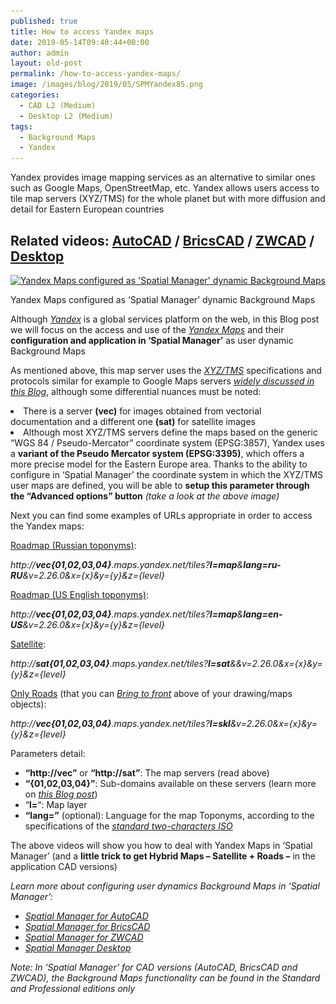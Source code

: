 ```yaml
---
published: true
title: How to access Yandex maps
date: 2019-05-14T09:40:44+00:00
author: admin
layout: old-post
permalink: /how-to-access-yandex-maps/
image: /images/blog/2019/05/SPMYandex85.png
categories:
  - CAD L2 (Medium)
  - Desktop L2 (Medium)
tags:
  - Background Maps
  - Yandex
---
```

<p>
  Yandex provides image mapping services as an alternative to similar ones such as Google Maps, OpenStreetMap, etc. Yandex allows users access to tile map servers (XYZ/TMS) for the whole planet but with more diffusion and detail for Eastern European countries
</p>

<p>
  <!--more-->
</p>

<h2>
  Related videos: <a href="https://youtu.be/z6bZ60zfUZo?rel=0" target="_blank" rel="nofollow"><span><span>AutoCAD</span></span></a> / <a href="https://youtu.be/3ZcfbU8wflQ?rel=0" target="_blank" rel="nofollow"><span><span>BricsCAD</span></span></a> / <a href="https://youtu.be/mtOSbhEryAg?rel=0" target="_blank" rel="nofollow"><span><span>ZWCAD</span></span></a> / <span><a href="https://youtu.be/jbu-j8AHMls?rel=0" target="_blank" rel="nofollow">Desktop</a></span>
</h2>

<div>
  <a href="/images/blog/2019/05/SPMYandexMaps.png" target="_blank" rel="nofollow"><img src="/images/blog/2019/05/SPMYandexMaps-1024x550.png" alt="Yandex Maps configured as 'Spatial Manager' dynamic Background Maps" width="625" height="336" srcset="/images/blog/2019/05/SPMYandexMaps-1024x550.png 1024w, /images/blog/2019/05/SPMYandexMaps-300x161.png 300w, /images/blog/2019/05/SPMYandexMaps-768x413.png 768w, /images/blog/2019/05/SPMYandexMaps-624x335.png 624w" sizes="(max-width: 625px) 100vw, 625px" /></a>
  
  <p>
    Yandex Maps configured as &#8216;Spatial Manager&#8217; dynamic Background Maps
  </p>
</div>

<p>
  Although <a href="https://yandex.com/" target="_blank" rel="nofollow"><span><em>Yandex</em></span></a> is a global services platform on the web, in this Blog post we will focus on the access and use of the <span><em><a href="https://tech.yandex.com/maps/" target="_blank" rel="nofollow">Yandex Maps</a></em></span> and their <strong>configuration and application in &#8216;Spatial Manager&#8217;</strong> as user dynamic Background Maps
</p>

<p>
  As mentioned above, this map server uses the <span><em><a href="https://en.wikipedia.org/wiki/Tile_Map_Service" target="_blank" rel="nofollow">XYZ/TMS</a></em></span> specifications and protocols similar for example to Google Maps servers <a href="/tag/google-maps/" target="_blank" rel="nofollow"><span><em>widely discussed in this Blog</em></span></a>, although some differential nuances must be noted:
</p>

<li>
  There is a server <strong>(vec)</strong> for images obtained from vectorial documentation and a different one <strong>(sat)</strong> for satellite images
</li>
<li>
  Although most XYZ/TMS servers define the maps based on the generic &#8220;WGS 84 / Pseudo-Mercator&#8221; coordinate system (EPSG:3857), Yandex uses a <strong>variant of the Pseudo Mercator system (EPSG:3395)</strong>, which offers a more precise model for the Eastern Europe area. Thanks to the ability to configure in &#8216;Spatial Manager&#8217; the coordinate system in which the XYZ/TMS user maps are defined, you will be able to <strong>setup this parameter through the &#8220;Advanced options&#8221; button</strong><em> (take a look at the above image)</em>
</li>

<p>
  Next you can find some examples of URLs appropriate in order to access the Yandex maps:
</p>

<u>Roadmap (Russian toponyms)</u>:

_http://<span><strong>vec{01,02,03,04}</strong></span>.maps.yandex.net/tiles?**<span>l=map</span>**<span>&</span><span><strong><strong>lang=ru-RU</strong></strong></span>&v=2.26.0&x={x}&y={y}&z={level}_

<u>Roadmap (US English toponyms)</u>:

_http://<span><strong>vec{01,02,03,04}</strong></span>.maps.yandex.net/tiles?**<span>l=map</span>**<span>&</span><span><strong><strong>lang=en-US</strong></strong></span>&v=2.26.0&x={x}&y={y}&z={level}_

<u>Satellite</u>:

_http://<span><strong>sat{01,02,03,04}</strong></span>.maps.yandex.net/tiles?**<span>l=sat</span>**<span>&</span>&v=2.26.0&x={x}&y={y}&z={level}_

<u>Only Roads</u> (that you can <span><em><a href="/bring-background-maps-to-front/" target="_blank" rel="nofollow">Bring to front</a></em></span> above of your drawing/maps objects):

_http://<span><strong>vec{01,02,03,04}</strong></span>.maps.yandex.net/tiles?**<span>l=skl</span>**<span>&</span>v=2.26.0&x={x}&y={y}&z={level}_

Parameters detail:

  * **&#8220;http://vec&#8221;** or **&#8220;http://sat&#8221;**: The map servers (read above)
  * **&#8220;{01,02,03,04}&#8221;**: Sub-domains available on these servers (learn more on <span><em><a href="/map_servers_sub-domains/" target="_blank" rel="nofollow">this Blog post</a></em></span>)
  * &#8220;**l=**&#8220;: Map layer
  * **&#8220;lang=&#8221;** (optional): Language for the map Toponyms, according to the specifications of the <span><em><a href="https://en.wikipedia.org/wiki/List_of_ISO_639-1_codes" target="_blank" rel="nofollow">standard two-characters ISO</a></em></span>

The above videos will show you how to deal with Yandex Maps in &#8216;Spatial Manager&#8217; (and a **little trick to get Hybrid Maps &#8211; Satellite + Roads &#8211;** in the application CAD versions)

<p>
  <em>Learn more about configuring user dynamics Background Maps in ‘Spatial Manager’:</em>
</p>

<ul>
  <li>
    <span><a href="http://wiki.spatialmanager.com/index.php/Spatial_Manager%E2%84%A2_for_AutoCAD_-_FAQs:_Background_Maps_(%22Standard%22_and_%22Professional%22_editions_only)#Can_I_configure_my_own_Web_Map_Services.3F" target="_blank" rel="nofollow"><span><em>Spatial Manager for AutoCAD</em></span></a></span>
  </li>
  <li>
    <span><span><a href="http://wiki.spatialmanager.com/index.php/Spatial_Manager%E2%84%A2_for_BricsCAD_-_FAQs:_Background_Maps_(%22Standard%22_and_%22Professional%22_editions_only)#Can_I_configure_my_own_Web_Map_Services.3F" target="_blank" rel="nofollow"><span><em>Spatial Manager for BricsCAD</em></span></a></span></span>
  </li>
  <li>
    <span><span><a href="http://wiki.spatialmanager.com/index.php/Spatial_Manager%E2%84%A2_for_ZWCAD_-_FAQs:_Background_Maps_(%22Standard%22_and_%22Professional%22_editions_only)#Can_I_configure_my_own_Web_Map_Services.3F" target="_blank" rel="nofollow"><span><em>Spatial Manager for ZWCAD</em></span></a></span></span>
  </li>
  <li>
    <span><em><a href="http://wiki.spatialmanager.com/index.php/Spatial_Manager_Desktop%E2%84%A2_-_FAQs:_Background_Maps#Can_I_configure_my_own_Web_Map_Services.3F" target="_blank" rel="nofollow">Spatial Manager Desktop</a></em></span>
  </li>
</ul>

<p>
  <em>Note: In &#8216;Spatial Manager&#8217; for CAD versions (AutoCAD, BricsCAD and ZWCAD), the Background Maps functionality can be found in the Standard and Professional editions only</em>
</p>